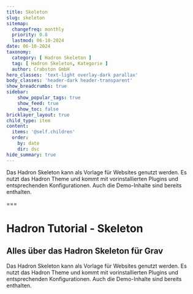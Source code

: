 ```yaml
---
title: Skeleton
slug: skeleton
sitemap:
  changefreq: monthly
  priority: 0.8
  lastmod: 06-10-2024
date: 06-10-2024
taxonomy:
  category: [ Hadron Skeleton ]
  tag: [ Hadron Skeleton, Kategorie ]
  author: Crabston GmbH
hero_classes: 'text-light overlay-dark parallax'
body_classes: 'header-dark header-transparent'
show_breadcrumbs: true
sidebar:
	show_popular_tags: true
	show_feed: true
	show_toc: false
bricklayer_layout: true
child_type: item
content:
  items: '@self.children'
  order:
    by: date
    dir: dsc
hide_summary: true
---
```


Das Hadron Skeleton kann als Vorlage für Websites genutzt werden. Es nutzt das Hadron Theme und kommt mit vorinstallierten Plugins und entsprechenden Konfigurationen. Auch die Demo-Inhalte sind bereits enthalten.

===

# Hadron Tutorial - Skeleton
## Alles über das Hadron Skeleton für Grav

Das Hadron Skeleton kann als Vorlage für Websites genutzt werden. Es nutzt das Hadron Theme und kommt mit vorinstallierten Plugins und entsprechenden Konfigurationen. Auch die Demo-Inhalte sind bereits enthalten.
